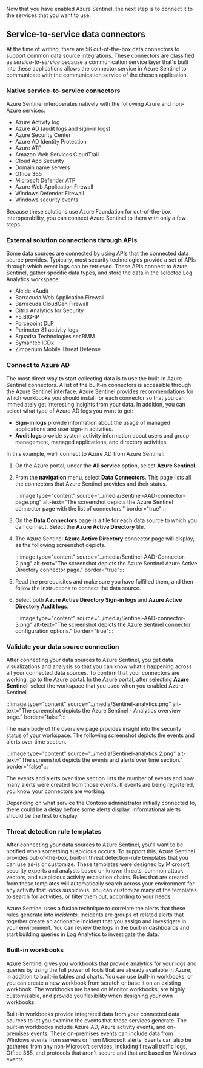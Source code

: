 Now that you have enabled Azure Sentinel, the next step is to connect it to the services that you want to use.

## Service-to-service data connectors

At the time of writing, there are 56 out-of-the-box data connectors to support common data source integrations. These connectors are classified as *service-to-service* because a communication service layer that's built into these applications allows the connector service in Azure Sentinel to communicate with the communication service of the chosen application.

### Native service-to-service connectors

Azure Sentinel interoperates natively with the following Azure and non-Azure services:

- Azure Activity log
- Azure AD (audit logs and sign-in logs)
- Azure Security Center
- Azure AD Identity Protection
- Azure ATP
- Amazon Web Services CloudTrail
- Cloud App Security
- Domain name servers
- Office 365
- Microsoft Defender ATP
- Azure Web Application Firewall
- Windows Defender Firewall
- Windows security events

Because these solutions use Azure Foundation for out-of-the-box interoperability, you can connect Azure Sentinel to them with only a few steps.

### External solution connections through APIs

Some data sources are connected by using APIs that the connected data source provides. Typically, most security technologies provide a set of APIs through which event logs can be retrieved. These APIs connect to Azure Sentinel, gather specific data types, and store the data in the selected Log Analytics workspace:

- Alcide kAudit
- Barracuda Web Application Firewall
- Barracuda CloudGen Firewall
- Citrix Analytics for Security
- F5 BIG-IP
- Forcepoint DLP
- Perimeter 81 activity logs
- Squadra Technologies secRMM
- Symantec ICDx
- Zimperium Mobile Threat Defense


### Connect to Azure AD

The most direct way to start collecting data is to use the built-in Azure Sentinel connectors. A list of the built-in connectors is accessible through the Azure Sentinel interface. Azure Sentinel provides recommendations for which workbooks you should install for each connector so that you can immediately get interesting insights from your data.
In addition, you can select what type of Azure AD logs you want to get:
- **Sign-in logs** provide information about the usage of managed applications and user sign-in activities.
- **Audit logs** provide system activity information about users and group management, managed applications, and directory activities.

In this example, we'll connect to Azure AD from Azure Sentinel:

1. On the Azure portal, under the **All service** option, select **Azure Sentinel**.
1. From the **navigation** menu, select **Data Connectors**. This page lists all the connectors that Azure Sentinel provides and their status.

    :::image type="content" source="../media/Sentinel-AAD-connector-page.png" alt-text="The screenshot depicts the Azure Sentinel connector page with the list of connectors." border="true":::

1. On the **Data Connectors** page is a tile for each data source to which you can connect. Select the **Azure Active Directory** tile.

1. The Azure Sentinel **Azure Active Directory** connector page will display, as the following screenshot depicts.

    :::image type="content" source="../media/Sentinel-AAD-Connector-2.png" alt-text="The screenshot depicts the Azure Sentinel Azure Active Directory connector page." border="true":::

1. Read the prerequisites and make sure you have fulfilled them, and then follow the instructions to connect the data source.
1. Select both **Azure Active Directory Sign-in logs** and **Azure Active Directory Audit logs**.

    :::image type="content" source="../media/Sentinel-AAD-connector-3.png" alt-text="The screenshot depicts the Azure Sentinel connector configuration options." border="true":::


### Validate your data source connection

After connecting your data sources to Azure Sentinel, you get data visualizations and analysis so that you can know what's happening across all your connected data sources. To confirm that your connectors are working, go to the Azure portal. In the Azure portal, after selecting **Azure Sentinel**, select the workspace that you used when you enabled Azure Sentinel.

:::image type="content" source="../media/Sentinel-analytics.png" alt-text="The screenshot depicts the Azure Sentinel - Analytics overview page." border="false":::

The main body of the overview page provides insight into the security status of your workspace. The following screenshot depicts the events and alerts over time section.

:::image type="content" source="../media/Sentinel-analytics 2.png" alt-text="The screenshot depicts the events and alerts over time section." border="false":::

The events and alerts over time section lists the number of events and how many alerts were created from those events. If events are being registered, you know your connectors are working.

Depending on what service the Contoso administrator initially connected to, there could be a delay before some alerts display. Informational alerts should be the first to display.

### Threat detection rule templates

After connecting your data sources to Azure Sentinel, you'll want to be notified when something suspicious occurs. To support this, Azure Sentinel provides out-of-the-box, built-in threat detection-rule templates that you can use as-is or customize. These templates were designed by Microsoft security experts and analysts based on known threats, common attack vectors, and suspicious activity escalation chains. Rules that are created from these templates will automatically search across your environment for any activity that looks suspicious. You can customize many of the templates to search for activities, or filter them out, according to your needs. 

Azure Sentinel uses a fusion technique to correlate the alerts that these rules generate into *incidents*. Incidents are groups of related alerts that together create an actionable incident that you assign and investigate in your environment. You can review the logs in the built-in dashboards and start building queries in Log Analytics to investigate the data.

### Built-in workbooks

Azure Sentinel gives you workbooks that provide analytics for your logs and queries by using the full power of tools that are already available in Azure, in addition to built-in tables and charts. You can use built-in workbooks, or you can create a new workbook from scratch or base it on an existing workbook. The workbooks are based on Monitor workbooks, are highly customizable, and provide you flexibility when designing your own workbooks.

Built-in workbooks provide integrated data from your connected data sources to let you examine the events that those services generate. The built-in workbooks include Azure AD, Azure activity events, and on-premises events. These on-premises events can include data from Windows events from servers or from Microsoft alerts. Events can also be gathered from any non-Microsoft services, including firewall traffic logs, Office 365, and protocols that aren't secure and that are based on Windows events.
